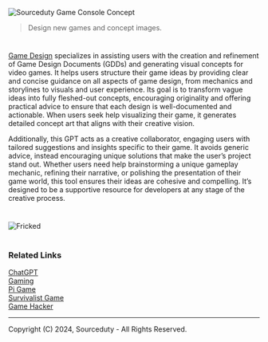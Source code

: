 ![Sourceduty Game Console Concept](https://github.com/user-attachments/assets/09430d77-406a-4f68-a780-6bc475cf0427)

> Design new games and concept images.
#

[Game Design](https://chatgpt.com/g/g-97Cxc8yL6-game-design) specializes in assisting users with the creation and refinement of Game Design Documents (GDDs) and generating visual concepts for video games. It helps users structure their game ideas by providing clear and concise guidance on all aspects of game design, from mechanics and storylines to visuals and user experience. Its goal is to transform vague ideas into fully fleshed-out concepts, encouraging originality and offering practical advice to ensure that each design is well-documented and actionable. When users seek help visualizing their game, it generates detailed concept art that aligns with their creative vision.

Additionally, this GPT acts as a creative collaborator, engaging users with tailored suggestions and insights specific to their game. It avoids generic advice, instead encouraging unique solutions that make the user’s project stand out. Whether users need help brainstorming a unique gameplay mechanic, refining their narrative, or polishing the presentation of their game world, this tool ensures their ideas are cohesive and compelling. It’s designed to be a supportive resource for developers at any stage of the creative process.

#
![Fricked](https://github.com/user-attachments/assets/5a920e39-a969-4867-b185-f5df55028365)

#
### Related Links

[ChatGPT](https://github.com/sourceduty/ChatGPT)
<br>
[Gaming](https://github.com/sourceduty/Gaming)
<br>
[Pi Game](https://github.com/sourceduty/Pi_Game)
<br>
[Survivalist Game](https://github.com/sourceduty/Survivalist_Game)
<br>
[Game Hacker](https://github.com/sourceduty/Game_Hacker)

***
Copyright (C) 2024, Sourceduty - All Rights Reserved.
